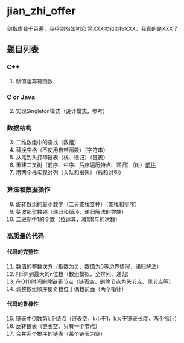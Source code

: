 # jian_zhi_offer
剑指虐我千百遍，我待剑指如初恋
第XXX次和剑指XXX，我真的是XXX了
## 题目列表
### C++
1. 赋值运算符函数
### C or Java
2. 实现Singleton模式（设计模式，参考）
### 数据结构
3. 二维数组中的查找（数组）
4. 替换空格（不使用自带函数）（字符串）
5. 从尾到头打印链表（栈、递归）（链表）
6. 重建二叉树（前序、中序、后序遍历特点、递归）（树）<a href="blob/master/src/chapter2/T6ReConstructBinaryTree.java">前往</a>
7. 用两个栈实现对列（入队和出队）（栈和对列）
### 算法和数据操作
8. 旋转数组的最小数字（二分查找变种）（查找和排序）
9. 斐波那契数列（递归和循环，递归解法的弊端）
10. 二进制中1的个数（位运算，减1求与的次数）
### 高质量的代码
#### 代码的完整性
11. 数值的整数次方（指数为负、数值为0等边界情况，递归解法）
12. 打印1到最大的n位数（数组模拟、全排列、递归）
13. 在O(1)时间删除链表节点（链表空、删除节点为头节点、尾节点等）
14. 调整数组顺序使奇数位于偶数前面（两个指针）
#### 代码的鲁棒性
15. 链表中倒数第k个结点（链表空，k小于1，k大于链表长度，两个指针）
16. 反转链表（链表空、只有一个节点）
17. 合并两个排序的链表（某个链表为空）
